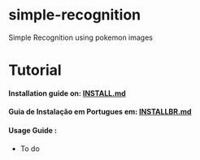 # simple-recognition

Simple Recognition using pokemon images

# Tutorial

#### Installation guide on: [INSTALL.md](INSTALL.md)

#### Guia de Instalação em Portugues em: [INSTALLBR.md](INSTALLBR.md)

#### Usage Guide :

- To do
